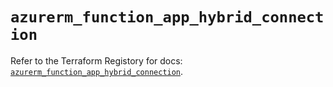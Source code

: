 # `azurerm_function_app_hybrid_connection`

Refer to the Terraform Registory for docs: [`azurerm_function_app_hybrid_connection`](https://www.terraform.io/docs/providers/azurerm/r/function_app_hybrid_connection).
